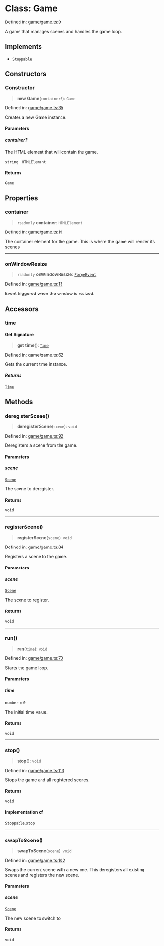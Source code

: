 # Class: Game

Defined in: [game/game.ts:9](https://github.com/Forge-Game-Engine/Forge/blob/7b95769650b59c5ba12aa490e41717344ca6bf1e/src/game/game.ts#L9)

A game that manages scenes and handles the game loop.

## Implements

- [`Stoppable`](../interfaces/Stoppable.md)

## Constructors

### Constructor

> **new Game**(`container?`): `Game`

Defined in: [game/game.ts:35](https://github.com/Forge-Game-Engine/Forge/blob/7b95769650b59c5ba12aa490e41717344ca6bf1e/src/game/game.ts#L35)

Creates a new Game instance.

#### Parameters

##### container?

The HTML element that will contain the game.

`string` | `HTMLElement`

#### Returns

`Game`

## Properties

### container

> `readonly` **container**: `HTMLElement`

Defined in: [game/game.ts:19](https://github.com/Forge-Game-Engine/Forge/blob/7b95769650b59c5ba12aa490e41717344ca6bf1e/src/game/game.ts#L19)

The container element for the game.
This is where the game will render its scenes.

***

### onWindowResize

> `readonly` **onWindowResize**: [`ForgeEvent`](ForgeEvent.md)

Defined in: [game/game.ts:13](https://github.com/Forge-Game-Engine/Forge/blob/7b95769650b59c5ba12aa490e41717344ca6bf1e/src/game/game.ts#L13)

Event triggered when the window is resized.

## Accessors

### time

#### Get Signature

> **get** **time**(): [`Time`](Time.md)

Defined in: [game/game.ts:62](https://github.com/Forge-Game-Engine/Forge/blob/7b95769650b59c5ba12aa490e41717344ca6bf1e/src/game/game.ts#L62)

Gets the current time instance.

##### Returns

[`Time`](Time.md)

## Methods

### deregisterScene()

> **deregisterScene**(`scene`): `void`

Defined in: [game/game.ts:92](https://github.com/Forge-Game-Engine/Forge/blob/7b95769650b59c5ba12aa490e41717344ca6bf1e/src/game/game.ts#L92)

Deregisters a scene from the game.

#### Parameters

##### scene

[`Scene`](Scene.md)

The scene to deregister.

#### Returns

`void`

***

### registerScene()

> **registerScene**(`scene`): `void`

Defined in: [game/game.ts:84](https://github.com/Forge-Game-Engine/Forge/blob/7b95769650b59c5ba12aa490e41717344ca6bf1e/src/game/game.ts#L84)

Registers a scene to the game.

#### Parameters

##### scene

[`Scene`](Scene.md)

The scene to register.

#### Returns

`void`

***

### run()

> **run**(`time`): `void`

Defined in: [game/game.ts:70](https://github.com/Forge-Game-Engine/Forge/blob/7b95769650b59c5ba12aa490e41717344ca6bf1e/src/game/game.ts#L70)

Starts the game loop.

#### Parameters

##### time

`number` = `0`

The initial time value.

#### Returns

`void`

***

### stop()

> **stop**(): `void`

Defined in: [game/game.ts:113](https://github.com/Forge-Game-Engine/Forge/blob/7b95769650b59c5ba12aa490e41717344ca6bf1e/src/game/game.ts#L113)

Stops the game and all registered scenes.

#### Returns

`void`

#### Implementation of

[`Stoppable`](../interfaces/Stoppable.md).[`stop`](../interfaces/Stoppable.md#stop)

***

### swapToScene()

> **swapToScene**(`scene`): `void`

Defined in: [game/game.ts:102](https://github.com/Forge-Game-Engine/Forge/blob/7b95769650b59c5ba12aa490e41717344ca6bf1e/src/game/game.ts#L102)

Swaps the current scene with a new one.
This deregisters all existing scenes and registers the new scene.

#### Parameters

##### scene

[`Scene`](Scene.md)

The new scene to switch to.

#### Returns

`void`
